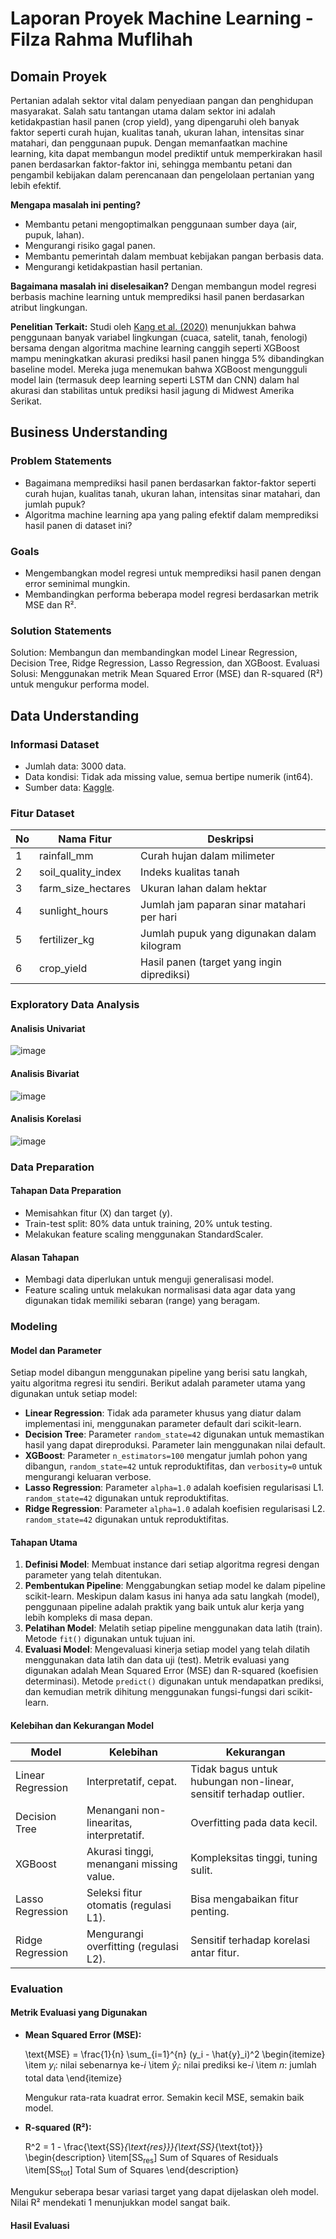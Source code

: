 # Laporan Proyek Machine Learning - Filza Rahma Muflihah

## Domain Proyek
Pertanian adalah sektor vital dalam penyediaan pangan dan penghidupan masyarakat. Salah satu tantangan utama dalam sektor ini adalah ketidakpastian hasil panen (crop yield), yang dipengaruhi oleh banyak faktor seperti curah hujan, kualitas tanah, ukuran lahan, intensitas sinar matahari, dan penggunaan pupuk. Dengan memanfaatkan machine learning, kita dapat membangun model prediktif untuk memperkirakan hasil panen berdasarkan faktor-faktor ini, sehingga membantu petani dan pengambil kebijakan dalam perencanaan dan pengelolaan pertanian yang lebih efektif.

**Mengapa masalah ini penting?**
- Membantu petani mengoptimalkan penggunaan sumber daya (air, pupuk, lahan).
- Mengurangi risiko gagal panen.
- Membantu pemerintah dalam membuat kebijakan pangan berbasis data.
- Mengurangi ketidakpastian hasil pertanian.

**Bagaimana masalah ini diselesaikan?**
Dengan membangun model regresi berbasis machine learning untuk memprediksi hasil panen berdasarkan atribut lingkungan.

**Penelitian Terkait:**
Studi oleh [Kang et al. (2020)](https://iopscience.iop.org/article/10.1088/1748-9326/ab7df9/meta) menunjukkan bahwa penggunaan banyak variabel lingkungan (cuaca, satelit, tanah, fenologi) bersama dengan algoritma machine learning canggih seperti XGBoost mampu meningkatkan akurasi prediksi hasil panen hingga 5% dibandingkan baseline model. Mereka juga menemukan bahwa XGBoost mengungguli model lain (termasuk deep learning seperti LSTM dan CNN) dalam hal akurasi dan stabilitas untuk prediksi hasil jagung di Midwest Amerika Serikat.

## Business Understanding

### Problem Statements
- Bagaimana memprediksi hasil panen berdasarkan faktor-faktor seperti curah hujan, kualitas tanah, ukuran lahan, intensitas sinar matahari, dan jumlah pupuk?
- Algoritma machine learning apa yang paling efektif dalam memprediksi hasil panen di dataset ini?

### Goals
- Mengembangkan model regresi untuk memprediksi hasil panen dengan error seminimal mungkin.
- Membandingkan performa beberapa model regresi berdasarkan metrik MSE dan R².

### Solution Statements
Solution: Membangun dan membandingkan model Linear Regression, Decision Tree, Ridge Regression, Lasso Regression, dan XGBoost.
Evaluasi Solusi: Menggunakan metrik Mean Squared Error (MSE) dan R-squared (R²) untuk mengukur performa model.

## Data Understanding
### Informasi Dataset
- Jumlah data: 3000 data.
- Data kondisi: Tidak ada missing value, semua bertipe numerik (int64).
- Sumber data: [Kaggle](https://www.kaggle.com/datasets/govindaramsriram/crop-yield-of-a-farm/data). 

### Fitur Dataset

| No	| Nama Fitur	| Deskripsi |
| --- | ----------- | ----------|
| 1	| rainfall_mm	| Curah hujan dalam milimeter |
| 2	| soil_quality_index |	Indeks kualitas tanah |
| 3	| farm_size_hectares |	Ukuran lahan dalam hektar |
| 4	| sunlight_hours |	Jumlah jam paparan sinar matahari per hari |
| 5	| fertilizer_kg	| Jumlah pupuk yang digunakan dalam kilogram |
| 6	| crop_yield |	Hasil panen (target yang ingin diprediksi) |

### Exploratory Data Analysis
#### Analisis Univariat
![image](https://github.com/user-attachments/assets/f9e591dc-21f9-4082-846d-5d1afa07cb3d)

#### Analisis Bivariat
![image](https://github.com/user-attachments/assets/af2ab444-d67a-4bb1-8cd5-6c1836c27859)

#### Analisis Korelasi
![image](https://github.com/user-attachments/assets/270a3494-2d04-4230-bc2e-1c5e22144888)

### Data Preparation
#### Tahapan Data Preparation
- Memisahkan fitur (X) dan target (y).
- Train-test split: 80% data untuk training, 20% untuk testing.
- Melakukan feature scaling menggunakan StandardScaler.

#### Alasan Tahapan
- Membagi data diperlukan untuk menguji generalisasi model.
- Feature scaling untuk melakukan normalisasi data agar data yang digunakan tidak memiliki sebaran (range) yang beragam.

### Modeling
#### Model dan Parameter
Setiap model dibangun menggunakan pipeline yang berisi satu langkah, yaitu algoritma regresi itu sendiri. Berikut adalah parameter utama yang digunakan untuk setiap model:
- **Linear Regression**: Tidak ada parameter khusus yang diatur dalam implementasi ini, menggunakan parameter default dari scikit-learn.
- **Decision Tree**: Parameter `random_state=42` digunakan untuk memastikan hasil yang dapat direproduksi. Parameter lain menggunakan nilai default.
- **XGBoost**: Parameter `n_estimators=100` mengatur jumlah pohon yang dibangun, `random_state=42` untuk reproduktifitas, dan `verbosity=0` untuk mengurangi keluaran verbose.
- **Lasso Regression**: Parameter `alpha=1.0` adalah koefisien regularisasi L1. `random_state=42` digunakan untuk reproduktifitas.
- **Ridge Regression**: Parameter `alpha=1.0` adalah koefisien regularisasi L2. `random_state=42` digunakan untuk reproduktifitas.

#### Tahapan Utama 
1. **Definisi Model**: Membuat instance dari setiap algoritma regresi dengan parameter yang telah ditentukan.
2. **Pembentukan Pipeline**: Menggabungkan setiap model ke dalam pipeline scikit-learn. Meskipun dalam kasus ini hanya ada satu langkah (model), penggunaan pipeline adalah praktik yang baik untuk alur kerja yang lebih kompleks di masa depan.
3. **Pelatihan Model**: Melatih setiap pipeline menggunakan data latih (train). Metode `fit()` digunakan untuk tujuan ini.
4. **Evaluasi Model**: Mengevaluasi kinerja setiap model yang telah dilatih menggunakan data latih dan data uji (test). Metrik evaluasi yang digunakan adalah Mean Squared Error (MSE) dan R-squared (koefisien determinasi). Metode `predict()` digunakan untuk mendapatkan prediksi, dan kemudian metrik dihitung menggunakan fungsi-fungsi dari scikit-learn.
   
#### Kelebihan dan Kekurangan Model
| Model | Kelebihan | Kekurangan |
|-------|-----------|------------|
|Linear Regression| Interpretatif, cepat.| Tidak bagus untuk hubungan non-linear, sensitif terhadap outlier.|
|Decision Tree|Menangani non-linearitas, interpretatif.|Overfitting pada data kecil.|
|XGBoost|Akurasi tinggi, menangani missing value.|Kompleksitas tinggi, tuning sulit.|
|Lasso Regression|Seleksi fitur otomatis (regulasi L1).|Bisa mengabaikan fitur penting.|
|Ridge Regression|Mengurangi overfitting (regulasi L2).|Sensitif terhadap korelasi antar fitur.|

### Evaluation
#### Metrik Evaluasi yang Digunakan
- **Mean Squared Error (MSE):**
  
   \text{MSE} = \frac{1}{n} \sum_{i=1}^{n} (y_i - \hat{y}_i)^2
   \begin{itemize}
       \item $y_i$: nilai sebenarnya ke-$i$
       \item $\hat{y}_i$: nilai prediksi ke-$i$
       \item $n$: jumlah total data
   \end{itemize}
  
  Mengukur rata-rata kuadrat error. Semakin kecil MSE, semakin baik model.
- **R-squared (R²):**
  
  R^2 = 1 - \frac{\text{SS}_{\text{res}}}{\text{SS}_{\text{tot}}}
 \begin{description}
     \item[$\text{SS}_{\text{res}}$] Sum of Squares of Residuals
     \item[$\text{SS}_{\text{tot}}$] Total Sum of Squares
 \end{description}

Mengukur seberapa besar variasi target yang dapat dijelaskan oleh model. Nilai R² mendekati 1 menunjukkan model sangat baik.

#### Hasil Evaluasi

  






